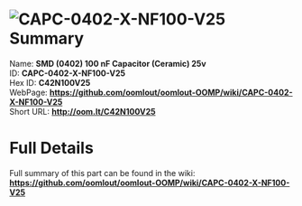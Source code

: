 
![CAPC-0402-X-NF100-V25](https://github.com/oomlout/oomlout-OOMP/blob/master/parts/CAPC-0402-X-NF100-V25/CAPC-0402-X-NF100-V25_420.jpg)   
Summary
=================
  
Name: __SMD (0402) 100 nF Capacitor (Ceramic) 25v__    
ID: __CAPC-0402-X-NF100-V25__   
Hex ID: __C42N100V25__   
WebPage: __https://github.com/oomlout/oomlout-OOMP/wiki/CAPC-0402-X-NF100-V25__   
Short URL: __http://oom.lt/C42N100V25__   

Full Details
==========================
Full summary of this part can be found in the wiki:   
__https://github.com/oomlout/oomlout-OOMP/wiki/CAPC-0402-X-NF100-V25__    

